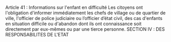 Article 41 : Informations sur l'enfant en difficulté
Les citoyens ont l'obligation d'informer immédiatement les chefs de village ou de quartier de ville, l'officier de police judiciaire ou l’officier d’état civil, des cas d'enfants en situation difficile ou d'abandon dont ils ont connaissance soit directement par eux-mêmes ou par une tierce personne.
SECTION IV : DES RESPONSABILITES DE L'ETAT